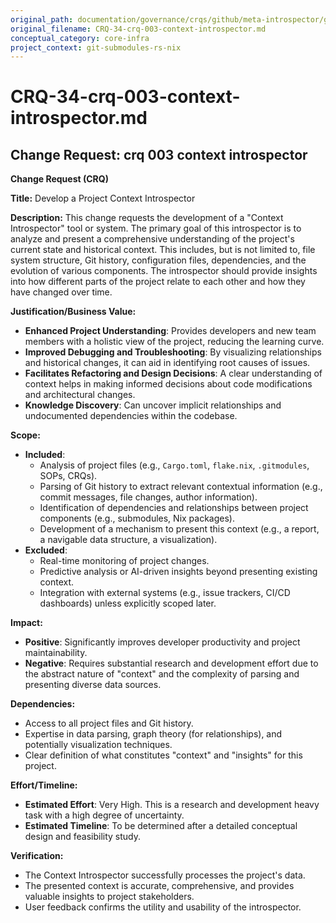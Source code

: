 ```yaml
---
original_path: documentation/governance/crqs/github/meta-introspector/git-submodules-rs-nix/docs/crq_standardized/CRQ-34-crq-003-context-introspector.md
original_filename: CRQ-34-crq-003-context-introspector.md
conceptual_category: core-infra
project_context: git-submodules-rs-nix
---
```


# CRQ-34-crq-003-context-introspector.md

## Change Request: crq 003 context introspector
**Change Request (CRQ)**

**Title:** Develop a Project Context Introspector

**Description:**
This change requests the development of a "Context Introspector" tool or system. The primary goal of this introspector is to analyze and present a comprehensive understanding of the project's current state and historical context. This includes, but is not limited to, file system structure, Git history, configuration files, dependencies, and the evolution of various components. The introspector should provide insights into how different parts of the project relate to each other and how they have changed over time.

**Justification/Business Value:**
*   **Enhanced Project Understanding**: Provides developers and new team members with a holistic view of the project, reducing the learning curve.
*   **Improved Debugging and Troubleshooting**: By visualizing relationships and historical changes, it can aid in identifying root causes of issues.
*   **Facilitates Refactoring and Design Decisions**: A clear understanding of context helps in making informed decisions about code modifications and architectural changes.
*   **Knowledge Discovery**: Can uncover implicit relationships and undocumented dependencies within the codebase.

**Scope:**
*   **Included**:
    *   Analysis of project files (e.g., `Cargo.toml`, `flake.nix`, `.gitmodules`, SOPs, CRQs).
    *   Parsing of Git history to extract relevant contextual information (e.g., commit messages, file changes, author information).
    *   Identification of dependencies and relationships between project components (e.g., submodules, Nix packages).
    *   Development of a mechanism to present this context (e.g., a report, a navigable data structure, a visualization).
*   **Excluded**:
    *   Real-time monitoring of project changes.
    *   Predictive analysis or AI-driven insights beyond presenting existing context.
    *   Integration with external systems (e.g., issue trackers, CI/CD dashboards) unless explicitly scoped later.

**Impact:**
*   **Positive**: Significantly improves developer productivity and project maintainability.
*   **Negative**: Requires substantial research and development effort due to the abstract nature of "context" and the complexity of parsing and presenting diverse data sources.

**Dependencies:**
*   Access to all project files and Git history.
*   Expertise in data parsing, graph theory (for relationships), and potentially visualization techniques.
*   Clear definition of what constitutes "context" and "insights" for this project.

**Effort/Timeline:**
*   **Estimated Effort**: Very High. This is a research and development heavy task with a high degree of uncertainty.
*   **Estimated Timeline**: To be determined after a detailed conceptual design and feasibility study.

**Verification:**
*   The Context Introspector successfully processes the project's data.
*   The presented context is accurate, comprehensive, and provides valuable insights to project stakeholders.
*   User feedback confirms the utility and usability of the introspector.
